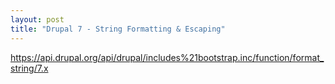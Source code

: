 ```yaml
---
layout: post
title: "Drupal 7 - String Formatting & Escaping"
---
```

https://api.drupal.org/api/drupal/includes%21bootstrap.inc/function/format_string/7.x

